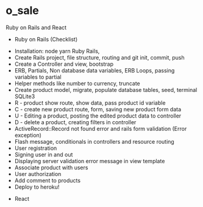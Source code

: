 # o_sale
Ruby on Rails and React

* Ruby on Rails (Checklist)

+ Installation: node yarn Ruby Rails,
+ Create Rails project, file structure, routing and git init, commit, push
+ Create a Controller and view, bootstrap
+ ERB, Partials, Non database data variables, ERB Loops, passing variables to partial 
+ Helper methods like number to currency, truncate
+ Create product model, migrate, populate database tables, seed, terminal SQLite3
+ R - product show route, show data, pass product id variable
+ C - create new product route, form, saving new product form data
+ U - Editing a product, posting the edited product data to controller
+ D - delete a product, creating filters in controller
+ ActiveRecord::Record not found error and rails form validation (Error exception)
+ Flash message, conditionals in controllers and resource routing
+ User registration
+ Signing user in and out
+ Displaying server validation error message in view template
+ Associate product with users
+ User authorization
+ Add comment to products
+ Deploy to heroku!

* React
